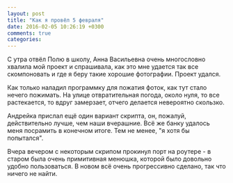 ```yaml
---
layout: post
title: "Как я провёл 5 февраля"
date: 2016-02-05 10:26:19 +0300
comments: true
categories: 
---
```

С утра отвёл Полю в школу, Анна Васильевна очень многословно хвалила мой проект и спрашивала, как это мне удается так все скомпоновать и где я беру такие хорошие фотографии. Проект удался.

Как только наладил программку для пожатия фоток, как тут стало нечего пожимать. На улице отвратительная погода, около нуля, то все растекается, то вдруг замерзает, отчего делается невероятно скользко.

Андрейка прислал ещё один вариант скрипта, он, пожалуй, действительно лучше, чем наши вчерашние. Всё же банку удалось меня посрамить в конечном итоге. Тем не менее, "я хотя бы попытался".

Вчера вечером с некоторым скрипом прокинул порт на роутере - в старом была очень примитивная менюшка, которой было довольно удобно пользоваться. В новом всё очень прогрессивно сделано, так что ничего не найти. 